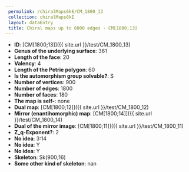 ```yaml
--- 
 permalink: /chiralMaps6kE/CM_1800_13 
 collection: chiralMaps6kE
 layout: dataEntry
 title: Chiral maps up to 6000 edges - CM[1800;13]
---
```


- **ID**: [CM[1800;13]]({{ site.url }}/test/CM_1800_13)
- **Genus of the underlying surface**: 361
- **Length of the face**: 20
- **Valency**: 4
- **Length of the Petrie polygon**: 60
- **Is the automorphism group solvable?**: S
- **Number of vertices**: 900
- **Number of edges**: 1800
- **Number of faces**: 180
- **The map is self-**: none
- **Dual map**: [CM[1800;12]]({{ site.url }}/test/CM_1800_12)
- **Mirror (enantihomorphic) map**: [CM[1800;14]]({{ site.url }}/test/CM_1800_14)
- **Dual of the mirror image**: [CM[1800;11]]({{ site.url }}/test/CM_1800_11)
- **Z_q-Exponent?**: 2
- **No idea**:  3:14
- **No idea**: Y
- **No idea**: Y
- **Skeleton**: Sk(900;16)
- **Some other kind of skeleton**: nan
